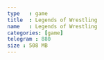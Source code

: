 ```yaml
---
type   : game
title  : Legends of Wrestling
name   : Legends of Wrestling
categories: [game]
telegram : 880
size : 508 MB
---
```



